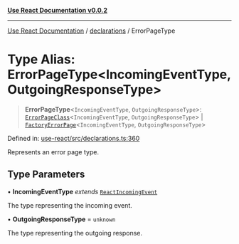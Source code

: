 [**Use React Documentation v0.0.2**](../../README.md)

***

[Use React Documentation](../../modules.md) / [declarations](../README.md) / ErrorPageType

# Type Alias: ErrorPageType\<IncomingEventType, OutgoingResponseType\>

> **ErrorPageType**\<`IncomingEventType`, `OutgoingResponseType`\>: [`ErrorPageClass`](ErrorPageClass.md)\<`IncomingEventType`, `OutgoingResponseType`\> \| [`FactoryErrorPage`](FactoryErrorPage.md)\<`IncomingEventType`, `OutgoingResponseType`\>

Defined in: [use-react/src/declarations.ts:360](https://github.com/stonemjs/use-react/blob/9a749b225241b8e0ac2a5483904ca8322927b1d4/src/declarations.ts#L360)

Represents an error page type.

## Type Parameters

• **IncomingEventType** *extends* [`ReactIncomingEvent`](ReactIncomingEvent.md)

The type representing the incoming event.

• **OutgoingResponseType** = `unknown`

The type representing the outgoing response.
